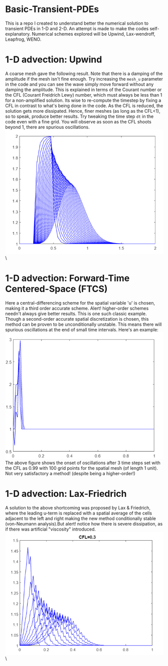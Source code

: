 # Basic-Transient-PDEs
This is a repo I created to understand better the numerical solution to transient PDEs in 1-D and 2-D. An attempt is made to make the codes self-explanatory. Numerical schemes explored will be Upwind, Lax-wendroff, Leapfrog, WENO. 
# 1-D advection: Upwind 
A coarse mesh gave the following result. Note that there is a damping of the amplitude if the mesh isn't fine enough. Try increasing the `mesh_u` parameter in the code and you can see the wave simply move forward without any damping the amplitude. This is explained in terms of the Courant number or the CFL (Courant Freidrich Lewy) number, which must always be less than 1 for a non-amplified solution. Its wise to re-compute the timestep by fixing a CFL in contrast to what's being done in the code. As the CFL is reduced, the solution gets more dissipated. Hence, finer meshes (as long as the CFL<1), so to speak, produce better results. Try tweaking the time step `dt` in the code even with a fine grid. You will observe as soon as the CFL shoots beyond 1, there are spurious oscillations.\
![plot!](https://github.com/RSuryaNarayan/Basic-Transient-PDEs-/blob/main/Results/Upwind_1D.PNG)\
# 1-D advection: Forward-Time Centered-Space (FTCS)
Here a central-differencing scheme for the spatial variable 'u' is chosen, making it a third order accurate scheme. Alert! higher-order schemes needn't always give better results. This is one such classic example. Though a second-order accurate spatial discretization is chosen, this method can be proven to be unconditionally unstable. This means there will spurious oscillations at the end of small time intervals. Here's an example:\
![plot!](https://github.com/RSuryaNarayan/Basic-Transient-PDEs-/blob/main/Results/FTCS.PNG)\
The above figure shows the onset of oscillations after 3 time steps set with the CFL as 0.99 with 100 grid points for the spatial mesh (of length 1 unit). Not very satisfactory a method! (despite being a higher-order!)
# 1-D advection: Lax-Friedrich 
A solution to the above shortcoming was proposed by Lax & Friedrich, where the leading u-term is replaced with a spatial average of the cells adjacent to the left and right making the new method conditionally stable (von-Neumann analysis).But alert! notice how there is severe dissipation, as if there was artificial "viscosity" introduced.
![plot!](https://github.com/RSuryaNarayan/Basic-Transient-PDEs-/blob/main/Results/Lax-friedrich.PNG)\

